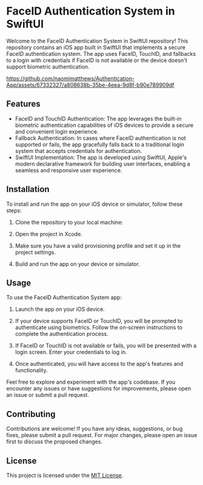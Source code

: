 # FaceID Authentication System in SwiftUI

Welcome to the FaceID Authentication System in SwiftUI repository! This repository contains an iOS app built in SwiftUI that implements a secure FaceID authentication system. The app uses FaceID, TouchID, and fallbacks to a login with credentials if FaceID is not available or the device doesn't support biometric authentication.

https://github.com/naomimatthews/Authentication-App/assets/67332327/a808638b-35be-4eea-9d8f-b90e789909df
## Features

- FaceID and TouchID Authentication: The app leverages the built-in biometric authentication capabilities of iOS devices to provide a secure and convenient login experience.
- Fallback Authentication: In cases where FaceID authentication is not supported or fails, the app gracefully falls back to a traditional login system that accepts credentials for authentication.
- SwiftUI Implementation: The app is developed using SwiftUI, Apple's modern declarative framework for building user interfaces, enabling a seamless and responsive user experience.

## Installation

To install and run the app on your iOS device or simulator, follow these steps:

1. Clone the repository to your local machine:

2. Open the project in Xcode.

3. Make sure you have a valid provisioning profile and set it up in the project settings.

4. Build and run the app on your device or simulator.

## Usage

To use the FaceID Authentication System app:

1. Launch the app on your iOS device.

2. If your device supports FaceID or TouchID, you will be prompted to authenticate using biometrics. Follow the on-screen instructions to complete the authentication process.

3. If FaceID or TouchID is not available or fails, you will be presented with a login screen. Enter your credentials to log in.

4. Once authenticated, you will have access to the app's features and functionality.

Feel free to explore and experiment with the app's codebase. If you encounter any issues or have suggestions for improvements, please open an issue or submit a pull request.

## Contributing

Contributions are welcome! If you have any ideas, suggestions, or bug fixes, please submit a pull request. For major changes, please open an issue first to discuss the proposed changes.

## License

This project is licensed under the [MIT License](LICENSE).

